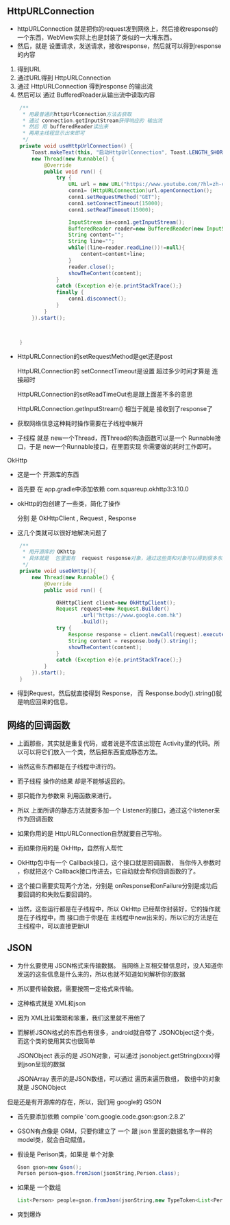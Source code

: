 ## HttpURLConnection

* httpURLConnection 就是把你的request发到网络上，然后接收response的一个东西，WebView实际上也是封装了类似的一大堆东西。
* 然后，就是 设置请求，发送请求，接收response，然后就可以得到response的内容



1. 得到URL
2. 通过URL得到  HttpURLConnection
3. 通过 HttpURLConnection 得到response 的输出流
4. 然后可以 通过 BufferedReader从输出流中读取内容



```java
    /**
     * 用最普通的httpUrlConnection方法去获取
     * 通过 connection.getInputStream获得响应的 输出流
     * 然后 用 bufferedReader读出来
     * 再用主线程显示出来即可
     */
    private void useHttpUrlConnection() {
        Toast.makeText(this, "启动HttpUrlConnection", Toast.LENGTH_SHORT).show();
        new Thread(new Runnable() {
            @Override
            public void run() {
                try {
                    URL url = new URL("https://www.youtube.com/?hl=zh-cn");
                    conn1= (HttpURLConnection)url.openConnection();
                    conn1.setRequestMethod("GET");
                    conn1.setConnectTimeout(15000);
                    conn1.setReadTimeout(15000);

                    InputStream in=conn1.getInputStream();
                    BufferedReader reader=new BufferedReader(new InputStreamReader(in));
                    String content="";
                    String line="";
                    while((line=reader.readLine())!=null){
                        content=content+line;
                    }
                    reader.close();
                    showTheContent(content);
                }
                catch (Exception e){e.printStackTrace();}
                finally {
                    conn1.disconnect();
                }
            }
        }).start();



    }
```

* HttpURLConnection的setRequestMethod是get还是post

  HttpURLConnection的 setConnectTimeout是设置 超过多少时间才算是 连接超时

  HttpURLConnection的setReadTimeOut也是跟上面差不多的意思

  HttpURLConnection.getInputStream() 相当于就是  接收到了response了

* 获取网络信息这种耗时操作需要在子线程中展开

* 子线程  就是  new一个Thread，而Thread的构造函数可以是一个 Runnable接口，于是 new一个Runnable接口，在里面实现 你需要做的耗时工作即可。





OkHttp

* 这是一个 开源库的东西

* 首先要 在 app.gradle中添加依赖    com.squareup.okhttp3:3.10.0

* okHttp的包创建了一些类，简化了操作

  分别 是  OkHttpClient  , Request , Response

* 这几个类就可以很好地解决问题了



```java
    /**
     * 用开源库的 OKhttp
     * 具体就是  包里面有  request response对象，通过这些类和对象可以得到很多东西
     */
    private void useOkHttp(){
        new Thread(new Runnable() {
            @Override
            public void run() {

                OkHttpClient client=new OkHttpClient();
                Request request=new Request.Builder()
                        .url("https://www.google.com.hk")
                        .build();
                try {
                    Response response = client.newCall(request).execute();
                    String content = response.body().string();
                    showTheContent(content);
                }
                catch (Exception e){e.printStackTrace();}
            }
        }).start();
    }
```

* 得到Request，然后就直接得到 Response， 而 Response.body().string()就是响应回来的信息。














## 网络的回调函数

* 上面那些，其实就是重复代码，或者说是不应该出现在 Activity里的代码。所以可以将它们放入一个类，然后把东西变成静态方法。
* 当然这些东西都是在子线程中进行的。
* 而子线程 操作的结果  却是不能够返回的。
* 那只能作为参数来 利用函数来进行。
* 所以    上面所讲的静态方法就要多加一个   Listener的接口，通过这个listener来作为回调函数
* 如果你用的是  HttpURLConnection自然就要自己写啦。
* 而如果你用的是   OkHttp，自然有人帮忙





* OkHttp包中有一个  Callback接口，这个接口就是回调函数，  当你传入参数时   ，你就把这个  Callback接口传进去，它自动就会帮你回调函数的了。
* 这个接口需要实现两个方法，分别是   onResponse和onFailure分别是成功后要回调的和失败后要回调的。
* 当然，这些运行都是在子线程中，所以 OkHttp 已经帮你封装好，它的操作就是在子线程中，而 接口由于你是在  主线程中new出来的，所以它的方法是在 主线程中，可以直接更新UI













## JSON

* 为什幺要使用 JSON格式来传输数据。 当网络上互相交替信息时，没人知道你发送的这些信息是什么来的，所以也就不知道如何解析你的数据
* 所以要传输数据，需要按照一定格式来传输。
* 这种格式就是  XML和json
* 因为  XML比较繁琐和笨重，我们这里就不用他了



* 而解析JSON格式的东西也有很多，android就自带了  JSONObject这个类，而这个类的使用其实也很简单

  JSONObject 表示的是 JSON对象，可以通过  jsonobject.getString(xxxx)得到json呈现的数据

  JSONArray 表示的是JSON数组，可以通过  遍历来遍历数组， 数组中的对象就是  JSONObject





但是还是有开源库的存在，所以，我们用  google的  GSON

* 首先要添加依赖  compile 'com.google.code.gson:gson:2.8.2'

* GSON有点像是  ORM，只要你建立了 一个 跟  json 里面的数据名字一样的 model类，就会自动赋值。

* 假设是 Perison类，如果是 单个对象

  ```java
  Gson gson=new Gson();
  Person person=gson.fromJson(jsonString,Person.class);
  ```

* 如果是 一个数组

  ```java
  List<Person> people=gson.fromJson(jsonString,new TypeToken<List<Person>>(){}.getType());
  ```

* 爽到爆炸

















































